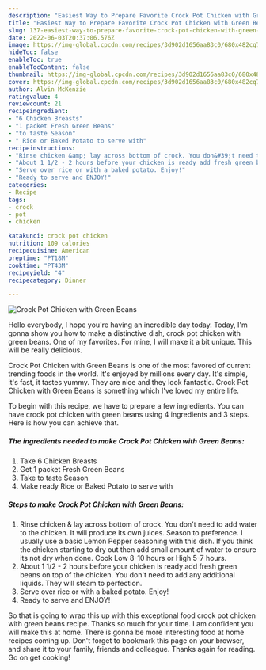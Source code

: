 ```yaml
---
description: "Easiest Way to Prepare Favorite Crock Pot Chicken with Green Beans"
title: "Easiest Way to Prepare Favorite Crock Pot Chicken with Green Beans"
slug: 137-easiest-way-to-prepare-favorite-crock-pot-chicken-with-green-beans
date: 2022-06-03T20:37:06.576Z
image: https://img-global.cpcdn.com/recipes/3d902d1656aa83c0/680x482cq70/crock-pot-chicken-with-green-beans-recipe-main-photo.jpg
hideToc: false
enableToc: true
enableTocContent: false
thumbnail: https://img-global.cpcdn.com/recipes/3d902d1656aa83c0/680x482cq70/crock-pot-chicken-with-green-beans-recipe-main-photo.jpg
cover: https://img-global.cpcdn.com/recipes/3d902d1656aa83c0/680x482cq70/crock-pot-chicken-with-green-beans-recipe-main-photo.jpg
author: Alvin McKenzie
ratingvalue: 4
reviewcount: 21
recipeingredient:
- "6 Chicken Breasts"
- "1 packet Fresh Green Beans"
- "to taste Season"
- " Rice or Baked Potato to serve with"
recipeinstructions:
- "Rinse chicken &amp; lay across bottom of crock. You don&#39;t need to add water to the chicken. It will produce its own juices. Season to preference. I usually use a basic Lemon Pepper seasoning with this dish. If you think the chicken starting to dry out then add small amount of water to ensure its not dry when done. Cook Low 8-10 hours or High 5-7 hours."
- "About 1 1/2 - 2 hours before your chicken is ready add fresh green beans on top of the chicken. You don&#39;t need to add any additional liquids. They will steam to perfection."
- "Serve over rice or with a baked potato. Enjoy!"
- "Ready to serve and ENJOY!"
categories:
- Recipe
tags:
- crock
- pot
- chicken

katakunci: crock pot chicken 
nutrition: 109 calories
recipecuisine: American
preptime: "PT18M"
cooktime: "PT43M"
recipeyield: "4"
recipecategory: Dinner

---
```



![Crock Pot Chicken with Green Beans](https://img-global.cpcdn.com/recipes/3d902d1656aa83c0/680x482cq70/crock-pot-chicken-with-green-beans-recipe-main-photo.jpg)

Hello everybody, I hope you're having an incredible day today. Today, I'm gonna show you how to make a distinctive dish, crock pot chicken with green beans. One of my favorites. For mine, I will make it a bit unique. This will be really delicious.

Crock Pot Chicken with Green Beans is one of the most favored of current trending foods in the world. It's enjoyed by millions every day. It's simple, it's fast, it tastes yummy. They are nice and they look fantastic. Crock Pot Chicken with Green Beans is something which I've loved my entire life.




To begin with this recipe, we have to prepare a few ingredients. You can have crock pot chicken with green beans using 4 ingredients and 3 steps. Here is how you can achieve that.

<!--inarticleads1-->

##### The ingredients needed to make Crock Pot Chicken with Green Beans:

1. Take 6 Chicken Breasts
1. Get 1 packet Fresh Green Beans
1. Take to taste Season
1. Make ready  Rice or Baked Potato to serve with




<!--inarticleads2-->

##### Steps to make Crock Pot Chicken with Green Beans:

1. Rinse chicken &amp; lay across bottom of crock. You don&#39;t need to add water to the chicken. It will produce its own juices. Season to preference. I usually use a basic Lemon Pepper seasoning with this dish. If you think the chicken starting to dry out then add small amount of water to ensure its not dry when done. Cook Low 8-10 hours or High 5-7 hours.
1. About 1 1/2 - 2 hours before your chicken is ready add fresh green beans on top of the chicken. You don&#39;t need to add any additional liquids. They will steam to perfection.
1. Serve over rice or with a baked potato. Enjoy!
1. Ready to serve and ENJOY!



So that is going to wrap this up with this exceptional food crock pot chicken with green beans recipe. Thanks so much for your time. I am confident you will make this at home. There is gonna be more interesting food at home recipes coming up. Don't forget to bookmark this page on your browser, and share it to your family, friends and colleague. Thanks again for reading. Go on get cooking!
